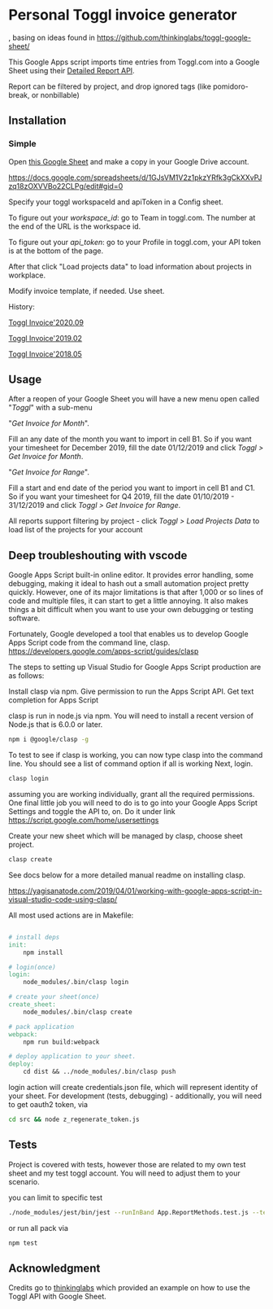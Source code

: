 # Personal Toggl invoice generator

, basing on ideas found in https://github.com/thinkinglabs/toggl-google-sheet/

This Google Apps script imports time entries from Toggl.com into a Google Sheet using their [Detailed Report API](https://github.com/toggl/toggl_api_docs/blob/master/reports/detailed.md).

Report can be filtered by project, and drop ignored tags (like pomidoro-break, or nonbillable)

## Installation

### Simple

Open [this Google Sheet](https://docs.google.com/spreadsheets/d/1GJsVM1V2z1pkzYRfk3gCkXXvPJzq18zOXVVBo22CLPg/edit#gid=0) and make a copy in your Google Drive account.

https://docs.google.com/spreadsheets/d/1GJsVM1V2z1pkzYRfk3gCkXXvPJzq18zOXVVBo22CLPg/edit#gid=0


Specify your toggl workspaceId and apiToken in a Config sheet.

To figure out your *workspace_id*: go to Team in toggl.com. The number at the end of the URL is the workspace id.

To figure out your *api_token*: go to your Profile in toggl.com, your API token is at the bottom of the page.

After that click "Load projects data" to load information about projects in workplace.

Modify invoice template, if needed.   Use sheet.

History:

[Toggl Invoice'2020.09](https://docs.google.com/spreadsheets/d/1GJsVM1V2z1pkzYRfk3gCkXXvPJzq18zOXVVBo22CLPg/edit#gid=0)

[Toggl Invoice'2019.02](https://docs.google.com/spreadsheets/d/19yda-N69KBc4EvxGnFQItDg0Y_cS7ZDg4Iq0WPfw4g8/edit?usp=sharing )

[Toggl Invoice'2018.05](https://docs.google.com/spreadsheets/d/1lSqnC6dxMgknevUSmaINxam6LgNHvpkVPkXs8PBalQk/edit?usp=sharing )

## Usage
After a reopen of your Google Sheet you will have a new menu open called "*Toggl*" with a sub-menu 

"*Get Invoice for Month*".

Fill an any date of the month you want to import in cell B1. So if you want your timesheet for December 2019, fill the date 01/12/2019 and click *Toggl > Get Invoice for Month*.

"*Get Invoice for Range*".

Fill a start and end date of the period you want to import in cell B1 and C1. So if you want your timesheet for Q4 2019, fill the date 01/10/2019 - 31/12/2019  and
click *Toggl > Get Invoice for Range*.

All reports support filtering by project - click  *Toggl > Load Projects Data* to load list of the projects for your account


## Deep troubleshouting with vscode

Google Apps Script built-in online editor. It provides error handling, some debugging, making it ideal to hash out a small automation project pretty quickly. However, one of its major limitations is that after 1,000 or so lines of code and multiple files, it can start to get a little annoying.  It also makes things a bit difficult when you want to use your own debugging or testing software.

Fortunately, Google developed a tool that enables us to develop Google Apps Script code from the command line, clasp.
https://developers.google.com/apps-script/guides/clasp


The steps to setting up Visual Studio for Google Apps Script production are as follows:

Install clasp via npm.
Give permission to run the Apps Script API.
Get text completion for Apps Script

clasp is run in node.js via npm. You will need to install a recent version of Node.js that is 6.0.0 or later.

```sh
npm i @google/clasp -g
```

To test to see if clasp is working, you can now type clasp into the command line. You should see a list of command option if all is working
Next, login.

```sh
clasp login
```

assuming you are working individually, grant all the required permissions.
One final little job you will need to do is to go into your Google Apps Script Settings and toggle the API to, on.
Do it under link https://script.google.com/home/usersettings

Create your new sheet which will be managed by clasp, choose sheet project.

```sh
clasp create
```

See docs below for a more detailed manual readme on installing clasp.

https://yagisanatode.com/2019/04/01/working-with-google-apps-script-in-visual-studio-code-using-clasp/

All most used actions are in Makefile:

```Makefile

# install deps
init:
	npm install

# login(once)
login:
	node_modules/.bin/clasp login

# create your sheet(once)
create_sheet:
	node_modules/.bin/clasp create

# pack application
webpack:
	npm run build:webpack

# deploy application to your sheet.
deploy:
	cd dist && ../node_modules/.bin/clasp push
```

login action will create credentials.json file, which will represent identity of your sheet.
For development (tests, debugging) - additionally, you will need to get oauth2 token, via

```sh
cd src && node z_regenerate_token.js
```

## Tests

Project is covered with tests, however those are related to my own test sheet and my test toggl account.
You will need to adjust them to your scenario.

you can limit to specific test

```sh
./node_modules/jest/bin/jest --runInBand App.ReportMethods.test.js --testNamePattern getSheetName
```

or run all pack via

```sh
npm test
```

## Acknowledgment
Credits go to [thinkinglabs](https://github.com/thinkinglabs/toggl-google-sheet/) which provided an example on how to use the Toggl API with Google Sheet.




